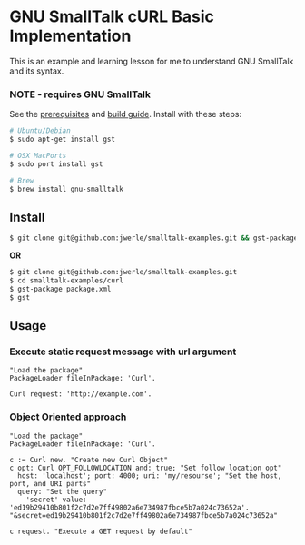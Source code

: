 GNU SmallTalk cURL Basic Implementation
========

This is an example and learning lesson for me to understand GNU SmallTalk and its syntax.

### NOTE - requires GNU SmallTalk
See the [prerequisites](http://smalltalk.gnu.org/download) and [build guide](http://smalltalk.gnu.org/wiki/building-gst-guides). Install with these steps:
```sh
# Ubuntu/Debian
$ sudo apt-get install gst

# OSX MacPorts
$ sudo port install gst

# Brew 
$ brew install gnu-smalltalk
```

## Install
```sh
$ git clone git@github.com:jwerle/smalltalk-examples.git && gst-package smalltalk-examples/curl/Release/Curl.star && gst
```
**OR**
```sh
$ git clone git@github.com:jwerle/smalltalk-examples.git
$ cd smalltalk-examples/curl
$ gst-package package.xml
$ gst
```

## Usage
### Execute static request message with url argument
```st
"Load the package"
PackageLoader fileInPackage: 'Curl'.

Curl request: 'http://example.com'.
```
### Object Oriented approach
```st
"Load the package"
PackageLoader fileInPackage: 'Curl'.

c := Curl new. "Create new Curl Object"
c opt: Curl OPT_FOLLOWLOCATION and: true; "Set follow location opt"
  host: 'localhost'; port: 4000; uri: 'my/resourse'; "Set the host, port, and URI parts"
  query: "Set the query"
    'secret' value: 'ed19b29410b801f2c7d2e7ff49802a6e734987fbce5b7a024c73652a'. "&secret=ed19b29410b801f2c7d2e7ff49802a6e734987fbce5b7a024c73652a"

c request. "Execute a GET request by default"
```